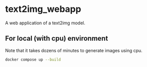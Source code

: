 # text2img_webapp
A web application of a text2img model.

## For local (with cpu) environment
Note that it takes dozens of minutes to generate images using cpu.

```sh
docker compose up --build
```
